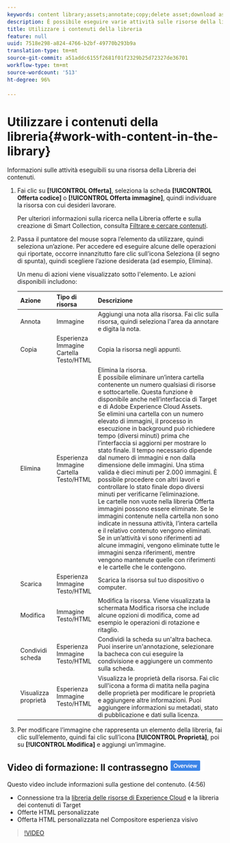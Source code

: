 ```yaml
---
keywords: content library;assets;annotate;copy;delete asset;download asset;edit content;share card;view content properties
description: È possibile eseguire varie attività sulle risorse della libreria.
title: Utilizzare i contenuti della libreria
feature: null
uuid: 7518e298-a824-4766-b2bf-49770b293b9a
translation-type: tm+mt
source-git-commit: a51addc6155f2681f01f2329b25d72327de36701
workflow-type: tm+mt
source-wordcount: '513'
ht-degree: 96%

---
```



# Utilizzare i contenuti della libreria{#work-with-content-in-the-library}

Informazioni sulle attività eseguibili su una risorsa della Libreria dei contenuti.

1. Fai clic su **[!UICONTROL Offerta]**, seleziona la scheda **[!UICONTROL Offerta codice]** o **[!UICONTROL Offerta immagine]**, quindi individuare la risorsa con cui desideri lavorare.

   Per ulteriori informazioni sulla ricerca nella Libreria offerte e sulla creazione di Smart Collection, consulta [Filtrare e cercare contenuti](../../c-experiences/c-manage-content/filter-and-search-content.md#concept_3B59B8F025BF4CEA82ECC5199D365276).

1. Passa il puntatore del mouse sopra l’elemento da utilizzare, quindi seleziona un’azione. Per accedere ed eseguire alcune delle operazioni qui riportate, occorre innanzitutto fare clic sull’icona Seleziona (il segno di spunta), quindi scegliere l’azione desiderata (ad esempio, Elimina).

   Un menu di azioni viene visualizzato sotto l&#39;elemento. Le azioni disponibili includono:

   | Azione | Tipo di risorsa | Descrizione |
   |--- |--- |--- |
   | Annota | Immagine | Aggiungi una nota alla risorsa. Fai clic sulla risorsa, quindi seleziona l&#39;area da annotare e digita la nota. |
   | Copia | Esperienza<br>Immagine<br>Cartella<br>Testo/HTML | Copia la risorsa negli appunti. |
   | Elimina | Esperienza<br>Immagine<br>Cartella<br>Testo/HTML | Elimina la risorsa.<br>È possibile eliminare un’intera cartella contenente un numero qualsiasi di risorse e sottocartelle. Questa funzione è disponibile anche nell’interfaccia di Target e di Adobe Experience Cloud Assets.<br>Se elimini una cartella con un numero elevato di immagini, il processo in esecuzione in background può richiedere tempo (diversi minuti) prima che l’interfaccia si aggiorni per mostrare lo stato finale. Il tempo necessario dipende dal numero di immagini e non dalla dimensione delle immagini. Una stima valida è dieci minuti per 2.000 immagini. È possibile procedere con altri lavori e controllare lo stato finale dopo diversi minuti per verificarne l’eliminazione.<br> Le cartelle non vuote nella libreria Offerta immagini possono essere eliminate. Se le immagini contenute nella cartella non sono indicate in nessuna attività, l’intera cartella e il relativo contenuto vengono eliminati. Se in un’attività vi sono riferimenti ad alcune immagini, vengono eliminate tutte le immagini senza riferimenti, mentre vengono mantenute quelle con riferimenti e le cartelle che le contengono. |
   | Scarica | Esperienza<br>Immagine<br>Testo/HTML | Scarica la risorsa sul tuo dispositivo o computer. |
   | Modifica | Immagine<br>Testo/HTML | Modifica la risorsa. Viene visualizzata la schermata Modifica risorsa che include alcune opzioni di modifica, come ad esempio le operazioni di rotazione e ritaglio. |
   | Condividi scheda | Esperienza<br>Immagine<br>Testo/HTML | Condividi la scheda su un&#39;altra bacheca. Puoi inserire un&#39;annotazione, selezionare la bacheca con cui eseguire la condivisione e aggiungere un commento sulla scheda. |
   | Visualizza proprietà | Esperienza<br>Immagine<br>Testo/HTML | Visualizza le proprietà della risorsa. Fai clic sull&#39;icona a forma di matita nella pagina delle proprietà per modificare le proprietà e aggiungere altre informazioni. Puoi aggiungere informazioni su metadati, stato di pubblicazione e dati sulla licenza. |

1. Per modificare l’immagine che rappresenta un elemento della libreria, fai clic sull’elemento, quindi fai clic sull’icona **[!UICONTROL Proprietà]**, poi su **[!UICONTROL Modifica]** e aggiungi un’immagine.

## Video di formazione: Il contrassegno ![Panoramica archivio dei contenuti](/help/assets/overview.png)

Questo video include informazioni sulla gestione del contenuto. (4:56)

* Connessione tra la [libreria delle risorse di Experience Cloud](https://docs.adobe.com/content/help/en/core-services/interface/assets/creative-cloud.html) e la libreria dei contenuti di Target
* Offerte HTML personalizzate
* Offerta HTML personalizzata nel Compositore esperienza visivo

>[!VIDEO](https://video.tv.adobe.com/v/17387)